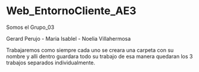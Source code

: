 # Web_EntornoCliente_AE3

Somos el Grupo_03

Gerard Perujo - Maria Isablel - Noelia Villahermosa

Trabajaremos como siempre cada uno se creara una carpeta con su nombre y alli dentro guardara todo su trabajo de esa manera quedaran los 3 trabajos separados individualmente.
